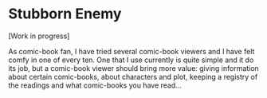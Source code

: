 # Stubborn Enemy

[Work in progress]

As comic-book fan, I have tried several comic-book viewers and I have felt comfy in one of every ten. One that I use currently is quite simple and it do its job, but a comic-book viewer should bring more value: giving information about certain comic-books, about characters and plot, keeping a registry of the readings and what comic-books you have read...
